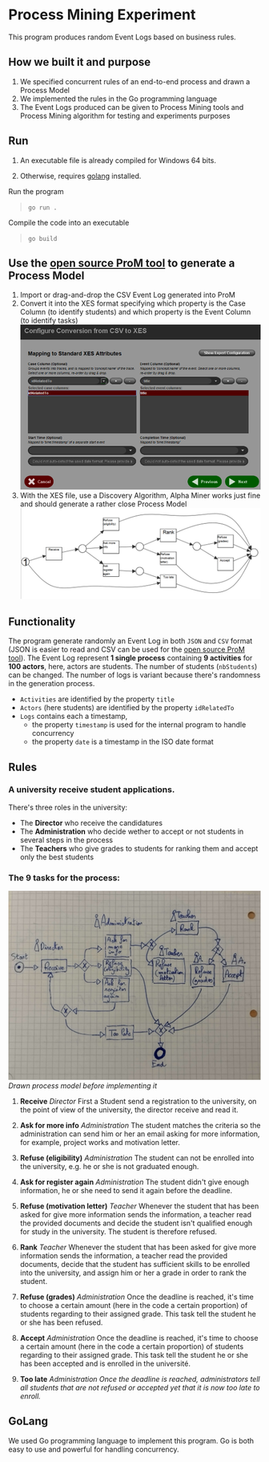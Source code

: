 # Process Mining Experiment

This program produces random Event Logs based on business rules.

## How we built it and purpose

1) We specified concurrent rules of an end-to-end process and drawn a Process Model
2) We implemented the rules in the Go programming language
3) The Event Logs produced can be given to Process Mining tools and Process Mining algorithm for testing and experiments purposes

## Run

1) An executable file is already compiled for Windows 64 bits.

2) Otherwise, requires [golang](https://go.dev/) installed.

Run the program
> `go run .`

Compile the code into an executable
> `go build`

## Use the [open source ProM tool](https://promtools.org/) to generate a Process Model

1) Import or drag-and-drop the CSV Event Log generated into ProM
2) Convert it into the XES format specifying which property is the Case Column (to identify students) and which property is the Event Column (to identify tasks)
![Config for convert CSV to XES](./Prom.csv2.png)
3) With the XES file, use a Discovery Algorithm, Alpha Miner works just fine and should generate a rather close Process Model 
![Process Model generated with Alpha Miner](./alphaMinerDiscovery.png)

## Functionality

The program generate randomly an Event Log in both `JSON` and `CSV` format (JSON is easier to read and CSV can be used for the [open source ProM tool](https://promtools.org/)).
The Event Log represent **1 single process** containing **9 activities** for **100 actors**, here, actors are students.
The number of students (`nbStudents`) can be changed.
The number of logs is variant because there's randomness in the generation process. 

- `Activities` are identified by the property `title`
- `Actors` (here students) are identified by the property `idRelatedTo`
- `Logs` contains each a timestamp,
    - the property `timestamp` is used for the internal program to handle concurrency
    - the property `date` is a timestamp in the ISO date format

## Rules

### A university receive student applications.

There's three roles in the university:
- The **Director** who receive the candidatures
- The **Administration** who decide wether to accept or not students in several steps in the process
- The **Teachers** who give grades to students for ranking them and accept only the best students 

### The 9 tasks for the process:

![Drawn process model before implementing it](./picture_model_dranw.jpg)
*Drawn process model before implementing it*

1) **Receive** *Director*
First a Student send a registration to the university, on the point of view of the university, the director receive and read it.

2) **Ask for more info** *Administration*
The student matches the criteria so the administration can send him or her an email asking for more information, for example, project works and motivation letter.

3) **Refuse (eligibility)** *Administration*
The student can not be enrolled into the university, e.g. he or she is not graduated enough.

4) **Ask for register again** *Administration*
The student didn't give enough information, he or she need to send it again before the deadline.

5) **Refuse (motivation letter)** *Teacher*
Whenever the student that has been asked for give more information sends the information, a teacher read the provided documents and decide the student isn't qualified enough for study in the university. The student is therefore refused.

6) **Rank** *Teacher*
Whenever the student that has been asked for give more information sends the information, a teacher read the provided documents, decide that the student has sufficient skills to be enrolled into the university, and assign him or her a grade in order to rank the student.

7) **Refuse (grades)** *Administration*
Once the deadline is reached, it's time to choose a certain amount (here in the code a certain proportion) of students regarding to their assigned grade. This task tell the student he or she has been refused.

8) **Accept** *Administration*
Once the deadline is reached, it's time to choose a certain amount (here in the code a certain proportion) of students regarding to their assigned grade. This task tell the student he or she has been accepted and is enrolled in the université.

9) **Too late** *Administration
Once the deadline is reached, administrators tell all students that are not refused or accepted yet that it is now too late to enroll.*

## GoLang

We used Go programming language to implement this program. Go is both easy to use and powerful for handling concurrency.